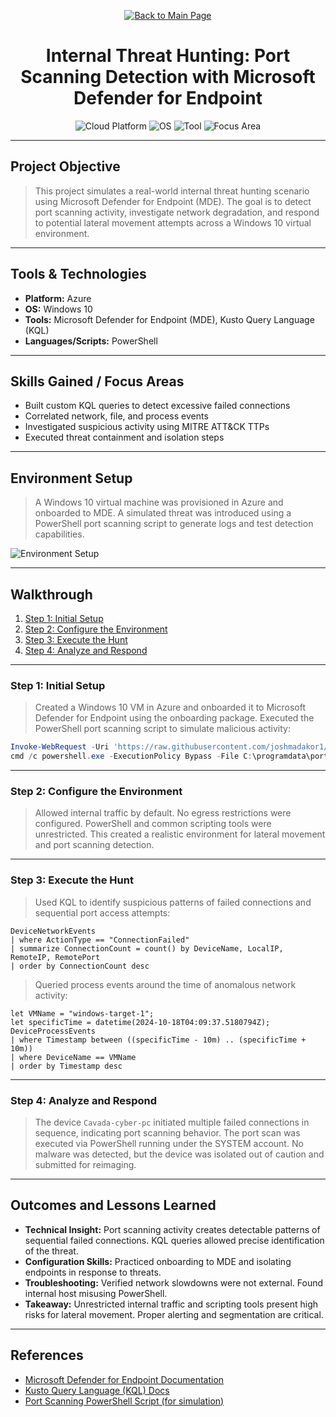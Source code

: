 <p align="center">
  <a href="https://github.com/Samuel-Cavada" target="_blank">
    <img src="https://img.shields.io/badge/Back_to_Main_Page-000000?style=for-the-badge&logo=github&logoColor=white" alt="Back to Main Page"/>
  </a>
</p>

<!-- Mascots Section (optional) -->
<!--
<p align="center">
  <img src="https://github.com/user-attachments/assets/your-mascot-id.png" alt="Mascot" width="100">
</p>
-->

<h1 align="center">Internal Threat Hunting: Port Scanning Detection with Microsoft Defender for Endpoint</h1>

<p align="center">
  <img src="https://img.shields.io/badge/Platform-Azure-0078D4?style=for-the-badge&logo=microsoftazure&logoColor=white" alt="Cloud Platform" />
  <img src="https://img.shields.io/badge/OS-Windows%2010-0078D6?style=for-the-badge&logo=windows&logoColor=white" alt="OS" />
  <img src="https://img.shields.io/badge/Tool-Microsoft%20Defender%20for%20Endpoint-00B388?style=for-the-badge&logo=microsoft&logoColor=white" alt="Tool" />
  <img src="https://img.shields.io/badge/Focus-Threat%20Hunting-orange?style=for-the-badge" alt="Focus Area" />
</p>

---

## Project Objective
> This project simulates a real-world internal threat hunting scenario using Microsoft Defender for Endpoint (MDE). The goal is to detect port scanning activity, investigate network degradation, and respond to potential lateral movement attempts across a Windows 10 virtual environment.

---

## Tools & Technologies
- **Platform:** Azure
- **OS:** Windows 10
- **Tools:** Microsoft Defender for Endpoint (MDE), Kusto Query Language (KQL)
- **Languages/Scripts:** PowerShell

---

## Skills Gained / Focus Areas
- Built custom KQL queries to detect excessive failed connections  
- Correlated network, file, and process events  
- Investigated suspicious activity using MITRE ATT&CK TTPs  
- Executed threat containment and isolation steps  

---

## Environment Setup
> A Windows 10 virtual machine was provisioned in Azure and onboarded to MDE. A simulated threat was introduced using a PowerShell port scanning script to generate logs and test detection capabilities.

![Environment Setup](assets/images/setup.jpg)

---

## Walkthrough
1. [Step 1: Initial Setup](#step-1-initial-setup)
2. [Step 2: Configure the Environment](#step-2-configure-the-environment)
3. [Step 3: Execute the Hunt](#step-3-execute-the-hunt)
4. [Step 4: Analyze and Respond](#step-4-analyze-and-respond)

---

### Step 1: Initial Setup
> Created a Windows 10 VM in Azure and onboarded it to Microsoft Defender for Endpoint using the onboarding package. Executed the PowerShell port scanning script to simulate malicious activity:

```powershell
Invoke-WebRequest -Uri 'https://raw.githubusercontent.com/joshmadakor1/lognpacific-public/refs/heads/main/cyber-range/entropy-gorilla/portscan.ps1' -OutFile 'C:\programdata\portscan.ps1'
cmd /c powershell.exe -ExecutionPolicy Bypass -File C:\programdata\portscan.ps1
```

---

### Step 2: Configure the Environment
> Allowed internal traffic by default. No egress restrictions were configured. PowerShell and common scripting tools were unrestricted. This created a realistic environment for lateral movement and port scanning detection.

---

### Step 3: Execute the Hunt
> Used KQL to identify suspicious patterns of failed connections and sequential port access attempts:

```kql
DeviceNetworkEvents
| where ActionType == "ConnectionFailed"
| summarize ConnectionCount = count() by DeviceName, LocalIP, RemoteIP, RemotePort
| order by ConnectionCount desc
```

> Queried process events around the time of anomalous network activity:

```kql
let VMName = "windows-target-1";
let specificTime = datetime(2024-10-18T04:09:37.5180794Z);
DeviceProcessEvents
| where Timestamp between ((specificTime - 10m) .. (specificTime + 10m))
| where DeviceName == VMName
| order by Timestamp desc
```

---

### Step 4: Analyze and Respond
> The device `Cavada-cyber-pc` initiated multiple failed connections in sequence, indicating port scanning behavior. The port scan was executed via PowerShell running under the SYSTEM account. No malware was detected, but the device was isolated out of caution and submitted for reimaging.

---

## Outcomes and Lessons Learned
- **Technical Insight:** Port scanning activity creates detectable patterns of sequential failed connections. KQL queries allowed precise identification of the threat.  
- **Configuration Skills:** Practiced onboarding to MDE and isolating endpoints in response to threats.  
- **Troubleshooting:** Verified network slowdowns were not external. Found internal host misusing PowerShell.  
- **Takeaway:** Unrestricted internal traffic and scripting tools present high risks for lateral movement. Proper alerting and segmentation are critical.  

---

## References
- [Microsoft Defender for Endpoint Documentation](https://learn.microsoft.com/en-us/microsoft-365/security/defender-endpoint/)
- [Kusto Query Language (KQL) Docs](https://learn.microsoft.com/en-us/azure/data-explorer/kusto/query/)
- [Port Scanning PowerShell Script (for simulation)](https://github.com/joshmadakor1/lognpacific-public)
